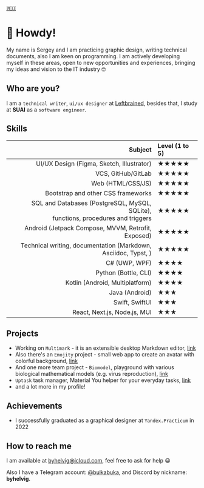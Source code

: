 [🇷🇺](README.md)

# :wave: Howdy!

My name is Sergey and I am practicing graphic design, writing technical documents, also I am keen on programming. 
I am actively developing myself in these areas, open to new opportunities and experiences, bringing my ideas and vision to the IT industry :nerd_face:

## Who are you?

I am a `technical writer`, `ui/ux designer` at [Leftbrained](https://www.leftbrained.space), besides that, I study at **SUAI** as a `software engineer`.

## Skills

| Subject | Level (1 to 5) |
| ---: | :--- |
| UI/UX Design (Figma, Sketch, Illustrator) | ★★★★★ |
| VCS, GitHub/GitLab | ★★★★★ |
| Web (HTML/CSS/JS) | ★★★★★ |
| Bootstrap and other CSS frameworks | ★★★★★ |
| SQL and Databases (PostgreSQL, MySQL, SQLite), <br/> functions, procedures and triggers | ★★★★★ |
| Android (Jetpack Compose, MVVM, Retrofit, Exposed) | ★★★★★ |
| Technical writing, documentation (Markdown, Asciidoc, Typst, ) | ★★★★★ |
| C# (UWP, WPF) | ★★★★ |
| Python (Bottle, CLI) | ★★★★ |
| Kotlin (Android, Multiplatform) | ★★★★ |
| Java (Android) | ★★★ |
| Swift, SwiftUI | ★★★ |
| React, Next.js, Node.js, MUI | ★★★ |

## Projects

* Working on `Multimark` - it is an extensible desktop Markdown editor, [link](https://github.com/Leftbrained-Inc/multimark)
* Also there's an `Emojity` project - small web app to create an avatar with colorful background, [link](https://github.com/bulkabuka/Emojity)
* And one more team project - `Biomodel`, playground with various biological mathematical models (e.g. virus reproduction), [link](https://github.com/bulkabuka/Biomodel)
* `Uptask` task manager, Material You helper for your everyday tasks, [link](https://github.com/bulkabuka/uptask)
* and a lot more in my profile!

## Achievements

* I successfully graduated as a graphical designer at `Yandex.Practicum` in 2022

## How to reach me

I am available at byhelvig@icloud.com, feel free to ask for help :grinning:

Also I have a Telegram account: [@bulkabuka](bulkabuka.t.me), and Discord by nickname: **byhelvig**.
